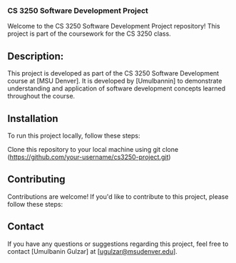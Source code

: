 ### CS 3250 Software Development Project
Welcome to the CS 3250 Software Development Project repository! This project is part of the coursework for the CS 3250 class. 

## Description: 
This project is developed as part of the CS 3250 Software Development course at [MSU Denver]. It is developed by [Umulbannin] to demonstrate understanding and application of software development concepts learned throughout the course.

## Installation
To run this project locally, follow these steps:

Clone this repository to your local machine using git clone (https://github.com/your-username/cs3250-project.git)

## Contributing
Contributions are welcome! If you'd like to contribute to this project, please follow these steps:

## Contact
If you have any questions or suggestions regarding this project, feel free to contact [Umulbanin Gulzar] at [ugulzar@msudenver.edu].
